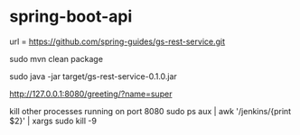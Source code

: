 # spring-boot-api
url = https://github.com/spring-guides/gs-rest-service.git

sudo mvn clean package

sudo java -jar target/gs-rest-service-0.1.0.jar

http://127.0.0.1:8080/greeting/?name=super

kill other processes running on port 8080
sudo ps aux | awk '/jenkins/{print $2}' | xargs sudo kill -9


